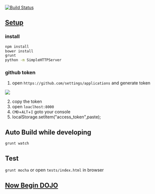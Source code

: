 [![Build Status](https://travis-ci.org/jcouyang/js-mvc-dojo.png)](https://travis-ci.org/jcouyang/js-mvc-dojo)

## [Setup]()

### install
```sh
npm install
bower install
grunt
python -m SimpleHTTPServer
```
### github token
1. open `https://github.com/settings/applications` and generate token

![](https://www.evernote.com/shard/s23/sh/364f34af-d819-4b4f-bbda-7bc176b90519/ae7b8773aa9089f7a1fcedb3c41df0bd/deep/0/Authorized-applications.png)

2. copy the token
3. open `loaclhost:8000`
4. `CMD`+`ALT`+`I` goto your console
5. localStorage.setItem("access_token",paste); <RETURN>

## Auto Build while developing
`grunt watch`

## Test
`grunt mocha` or open `tests/index.html` in browser

## [Now Begin DOJO](wiki)

